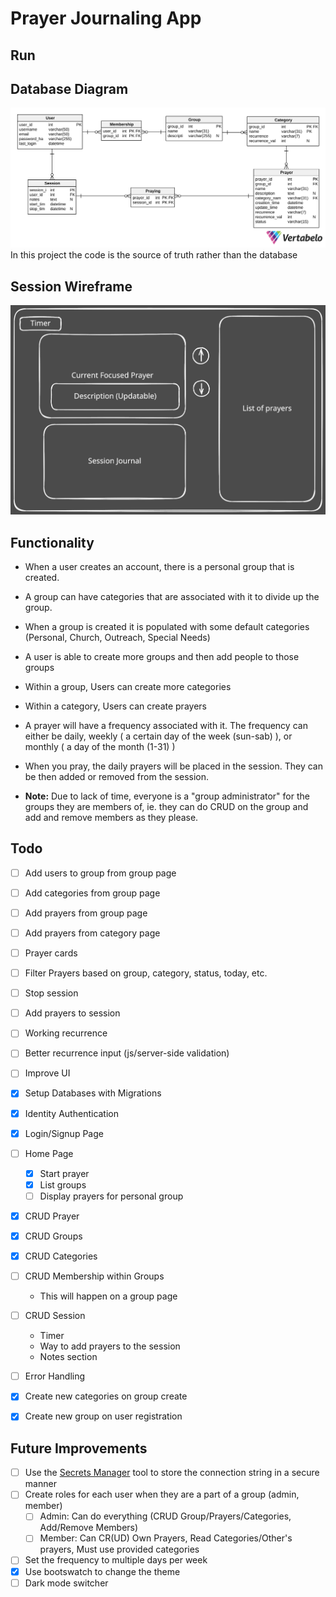 # Prayer Journaling App
## Run
## Database Diagram
![Diagram](db-diagram.svg "Diagram for prayer journaling app")
In this project the code is the source of truth rather than the database
## Session Wireframe
![Wireframe](prayer-session.svg "Wireframe for the session view")
## Functionality
 - When a user creates an account, there is a personal group that is created.
 - A group can have categories that are associated with it to divide up the group.
 - When a group is created it is populated with some default categories (Personal, Church, Outreach, Special Needs)
 - A user is able to create more groups and then add people to those groups
 - Within a group, Users can create more categories
 - Within a category, Users can create prayers
 - A prayer will have a frequency associated with it. The frequency can either be daily, weekly ( a certain day of the week (sun-sab) ), or monthly ( a day of the month (1-31) )
 - When you pray, the daily prayers will be placed in the session. They can be then added or removed from the session.

 - **Note:** Due to lack of time, everyone is a "group administrator" for the groups they are members of, ie. they can do CRUD on the group and add and remove members as they please.
## Todo
 - [ ] Add users to group from group page
 - [ ] Add categories from group page
 - [ ] Add prayers from group page
 - [ ] Add prayers from category page
 - [ ] Prayer cards
 - [ ] Filter Prayers based on group, category, status, today, etc.
 - [ ] Stop session
 - [ ] Add prayers to session
 - [ ] Working recurrence
 - [ ] Better recurrence input (js/server-side validation)
 - [ ] Improve UI
 - [x] Setup Databases with Migrations
 - [x] Identity Authentication
 - [x] Login/Signup Page
 - [ ] Home Page
    - [x] Start prayer
    - [x] List groups
    - [ ] Display prayers for personal group
 - [x] CRUD Prayer
 - [x] CRUD Groups
 - [x] CRUD Categories
 - [ ] CRUD Membership within Groups
    - This will happen on a group page
 - [ ] CRUD Session
    - Timer
    - Way to add prayers to the session
    - Notes section
 - [ ] Error Handling
 - [x] Create new categories on group create
 - [x] Create new group on user registration


## Future Improvements
 - [ ] Use the [Secrets Manager](https://learn.microsoft.com/en-us/aspnet/core/security/app-secrets?view=aspnetcore-9.0&tabs=linux) tool to store the connection string in a secure manner
 - [ ] Create roles for each user when they are a part of a group (admin, member)
    - [ ] Admin: Can do everything (CRUD Group/Prayers/Categories, Add/Remove Members)
    - [ ] Member: Can CR(UD) Own Prayers, Read Categories/Other's prayers, Must use provided categories
 - [ ] Set the frequency to multiple days per week
 - [x] Use bootswatch to change the theme
 - [ ] Dark mode switcher
